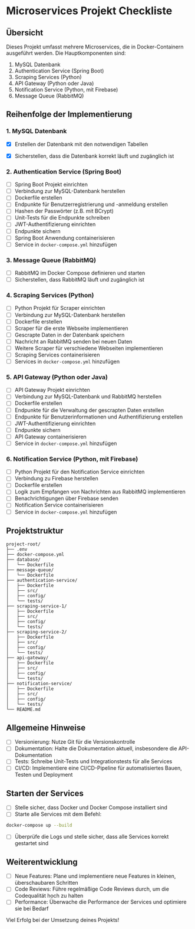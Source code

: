 
# Microservices Projekt Checkliste

## Übersicht

Dieses Projekt umfasst mehrere Microservices, die in Docker-Containern ausgeführt werden. Die Hauptkomponenten sind:
1. MySQL Datenbank
2. Authentication Service (Spring Boot)
3. Scraping Services (Python)
4. API Gateway (Python oder Java)
5. Notification Service (Python, mit Firebase)
6. Message Queue (RabbitMQ)

## Reihenfolge der Implementierung

### 1. MySQL Datenbank
- [x] Erstellen der Datenbank mit den notwendigen Tabellen
- [x] Sicherstellen, dass die Datenbank korrekt läuft und zugänglich ist


### 2. Authentication Service (Spring Boot)
- [ ] Spring Boot Projekt einrichten
- [ ] Verbindung zur MySQL-Datenbank herstellen
- [ ] Dockerfile erstellen
- [ ] Endpunkte für Benutzerregistrierung und -anmeldung erstellen
- [ ] Hashen der Passwörter (z.B. mit BCrypt)
- [ ] Unit-Tests für die Endpunkte schreiben
- [ ] JWT-Authentifizierung einrichten
- [ ] Endpunkte sichern
- [ ] Spring Boot Anwendung containerisieren
- [ ] Service in `docker-compose.yml` hinzufügen

### 3. Message Queue (RabbitMQ)
- [ ] RabbitMQ im Docker Compose definieren und starten
- [ ] Sicherstellen, dass RabbitMQ läuft und zugänglich ist

### 4. Scraping Services (Python)
- [ ] Python Projekt für Scraper einrichten
- [ ] Verbindung zur MySQL-Datenbank herstellen
- [ ] Dockerfile erstellen
- [ ] Scraper für die erste Webseite implementieren
- [ ] Gescrapte Daten in der Datenbank speichern
- [ ] Nachricht an RabbitMQ senden bei neuen Daten
- [ ] Weitere Scraper für verschiedene Webseiten implementieren
- [ ] Scraping Services containerisieren
- [ ] Services in `docker-compose.yml` hinzufügen

### 5. API Gateway (Python oder Java)
- [ ] API Gateway Projekt einrichten
- [ ] Verbindung zur MySQL-Datenbank und RabbitMQ herstellen
- [ ] Dockerfile erstellen
- [ ] Endpunkte für die Verwaltung der gescrapten Daten erstellen
- [ ] Endpunkte für Benutzerinformationen und Authentifizierung erstellen
- [ ] JWT-Authentifizierung einrichten
- [ ] Endpunkte sichern
- [ ] API Gateway containerisieren
- [ ] Service in `docker-compose.yml` hinzufügen

### 6. Notification Service (Python, mit Firebase)
- [ ] Python Projekt für den Notification Service einrichten
- [ ] Verbindung zu Firebase herstellen
- [ ] Dockerfile erstellen
- [ ] Logik zum Empfangen von Nachrichten aus RabbitMQ implementieren
- [ ] Benachrichtigungen über Firebase senden
- [ ] Notification Service containerisieren
- [ ] Service in `docker-compose.yml` hinzufügen

## Projektstruktur

```
project-root/
├── .env
├── docker-compose.yml
├── database/
│   └── Dockerfile
├── message-queue/
│   └── Dockerfile
├── authentication-service/
│   ├── Dockerfile
│   ├── src/
│   ├── config/
│   └── tests/
├── scraping-service-1/
│   ├── Dockerfile
│   ├── src/
│   ├── config/
│   └── tests/
├── scraping-service-2/
│   ├── Dockerfile
│   ├── src/
│   ├── config/
│   └── tests/
├── api-gateway/
│   ├── Dockerfile
│   ├── src/
│   ├── config/
│   └── tests/
├── notification-service/
│   ├── Dockerfile
│   ├── src/
│   ├── config/
│   └── tests/
└── README.md
```

## Allgemeine Hinweise
- [ ] Versionierung: Nutze Git für die Versionskontrolle
- [ ] Dokumentation: Halte die Dokumentation aktuell, insbesondere die API-Dokumentation
- [ ] Tests: Schreibe Unit-Tests und Integrationstests für alle Services
- [ ] CI/CD: Implementiere eine CI/CD-Pipeline für automatisiertes Bauen, Testen und Deployment

## Starten der Services
- [ ] Stelle sicher, dass Docker und Docker Compose installiert sind
- [ ] Starte alle Services mit dem Befehl:

```sh
docker-compose up --build
```

- [ ] Überprüfe die Logs und stelle sicher, dass alle Services korrekt gestartet sind

## Weiterentwicklung
- [ ] Neue Features: Plane und implementiere neue Features in kleinen, überschaubaren Schritten
- [ ] Code Reviews: Führe regelmäßige Code Reviews durch, um die Codequalität hoch zu halten
- [ ] Performance: Überwache die Performance der Services und optimiere sie bei Bedarf

Viel Erfolg bei der Umsetzung deines Projekts!

